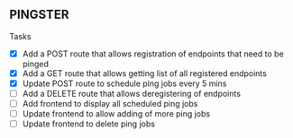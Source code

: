 ## PINGSTER

Tasks

- [x] Add a POST route that allows registration of endpoints that need to be pinged
- [x] Add a GET route that allows getting list of all registered endpoints
- [x] Update POST route to schedule ping jobs every 5 mins
- [ ] Add a DELETE route that allows deregistering of endpoints
- [ ] Add frontend to display all scheduled ping jobs
- [ ] Update frontend to allow adding of more ping jobs
- [ ] Update frontend to delete ping jobs
